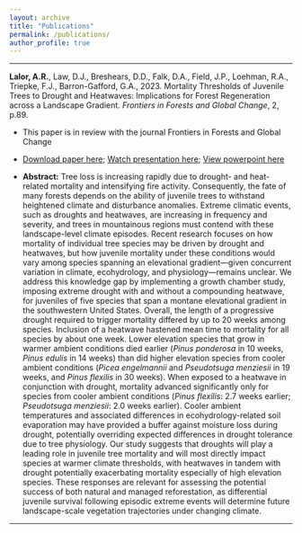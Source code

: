 ```yaml
---
layout: archive
title: "Publications"
permalink: /publications/
author_profile: true
---
```


-----

**Lalor, A.R.**, Law, D.J., Breshears, D.D., Falk, D.A., Field, J.P., Loehman, R.A., Triepke, F.J., Barron-Gafford, G.A., 2023. Mortality Thresholds of Juvenile Trees to Drought and Heatwaves: Implications for Forest Regeneration across a Landscape Gradient. *Frontiers in Forests and Global Change*, 2, p.89.

- This paper is in review with the journal Frontiers in Forests and Global Change

- [Download paper here](http://academicpages.github.io/files/paper1.pdf);
[Watch presentation here](https://drive.google.com/file/d/1QCHuH0ctrdT2NBZM6FL_PqFMhkCb07DI/view?usp=share_link);
[View powerpoint here](https://docs.google.com/presentation/d/1OTjJxwwak9Pmv7hA-Z4kHSqbo9dLrVKd/edit?usp=share_link&ouid=106876523993724980901&rtpof=true&sd=true)

- **Abstract:**
Tree loss is increasing rapidly due to drought- and heat- related mortality and intensifying fire activity. Consequently, the fate of many forests depends on the ability of juvenile trees to withstand heightened climate and disturbance anomalies. Extreme climatic events, such as droughts and heatwaves, are increasing in frequency and severity, and trees in mountainous regions must contend with these landscape-level climate episodes. Recent research focuses on how mortality of individual tree species may be driven by drought and heatwaves, but how juvenile mortality under these conditions would vary among species spanning an elevational gradient—given concurrent variation in climate, ecohydrology, and physiology—remains unclear. We address this knowledge gap by implementing a growth chamber study, imposing extreme drought with and without a compounding heatwave, for juveniles of five species that span a montane elevational gradient in the southwestern United States. Overall, the length of a progressive drought required to trigger mortality differed by up to 20 weeks among species. Inclusion of a heatwave hastened mean time to mortality for all species by about one week. Lower elevation species that grow in warmer ambient conditions died earlier (*Pinus ponderosa* in 10 weeks, *Pinus edulis* in 14 weeks) than did higher elevation species from cooler ambient conditions (*Picea engelmannii* and *Pseudotsuga menziesii* in 19 weeks, and *Pinus flexilis* in 30 weeks). When exposed to a heatwave in conjunction with drought, mortality advanced significantly only for species from cooler ambient conditions (*Pinus flexilis*: 2.7 weeks earlier; *Pseudotsuga menziesii*: 2.0 weeks earlier). Cooler ambient temperatures and associated differences in ecohydrology-related soil evaporation may have provided a buffer against moisture loss during drought, potentially overriding expected differences in drought tolerance due to tree physiology. Our study suggests that droughts will play a leading role in juvenile tree mortality and will most directly impact species at warmer climate thresholds, with heatwaves in tandem with drought potentially exacerbating mortality especially of high elevation species. These responses are relevant for assessing the potential success of both natural and managed reforestation, as differential juvenile survival following episodic extreme events will determine future landscape-scale vegetation trajectories under changing climate.

------

